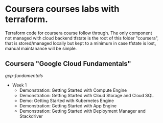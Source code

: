 # Coursera courses labs with terraform.

Terraform code for coursera course follow through. The only component not managed with cloud backend tfstate is the root of this folder "coursera", that is stored/managed locally but kept to a minimum in case tfstate is lost, manual maintanance will be simple.

## Coursera "Google Cloud Fundamentals"

_gcp-fundamentals_

- Week 1
  - Demonstration: Getting Started with Compute Engine
  - Demonstration: Getting Started with Cloud Storage and Cloud SQL
  - Demo: Getting Started with Kubernetes Engine
  - Demonstration: Getting Started with App Engine
  - Demonstration: Getting Started with Deployment Manager and Stackdriver
